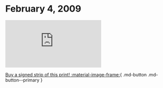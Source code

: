 # February 4, 2009

![](https://www.achewood.com/comic.php?date=02042009)

[Buy a signed strip of this print! :material-image-frame:](https://achewood-holiday-pop-up.myshopify.com/products/strip#02042009){ .md-button .md-button--primary }

